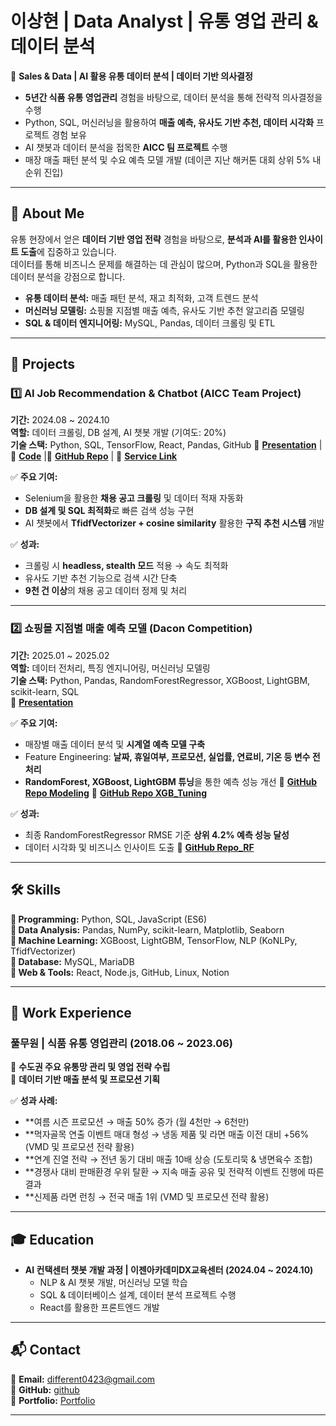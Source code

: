 # 이상현 | Data Analyst | 유통 영업 관리 & 데이터 분석  

📌 **Sales & Data | AI 활용 유통 데이터 분석 | 데이터 기반 의사결정**  
- **5년간 식품 유통 영업관리** 경험을 바탕으로, 데이터 분석을 통해 전략적 의사결정을 수행  
- Python, SQL, 머신러닝을 활용하여 **매출 예측, 유사도 기반 추천, 데이터 시각화** 프로젝트 경험 보유  
- AI 챗봇과 데이터 분석을 접목한 **AICC 팀 프로젝트** 수행  
- 매장 매출 패턴 분석 및 수요 예측 모델 개발 (데이콘 지난 해커톤 대회 상위 5% 내 순위 진입)  

---

## 📌 About Me  
유통 현장에서 얻은 **데이터 기반 영업 전략** 경험을 바탕으로, **분석과 AI를 활용한 인사이트 도출**에 집중하고 있습니다.  
데이터를 통해 비즈니스 문제를 해결하는 데 관심이 많으며, Python과 SQL을 활용한 데이터 분석을 강점으로 합니다.  

- **유통 데이터 분석:** 매출 패턴 분석, 재고 최적화, 고객 트렌드 분석  
- **머신러닝 모델링:** 쇼핑몰 지점별 매출 예측, 유사도 기반 추천 알고리즘 모델링 
- **SQL & 데이터 엔지니어링:** MySQL, Pandas, 데이터 크롤링 및 ETL  

---

## 🚀 Projects  
### 1️⃣ AI Job Recommendation & Chatbot (AICC Team Project)  
**기간:** 2024.08 ~ 2024.10  
**역할:** 데이터 크롤링, DB 설계, AI 챗봇 개발 (기여도: 20%)  
**기술 스택:** Python, SQL, TensorFlow, React, Pandas, GitHub
🔗 **[Presentation](https://github.com/pythonize/aiDev/blob/main/%EC%B5%9C%EC%A2%85%ED%94%84%EB%A1%9C%EC%A0%9D%ED%8A%B8%20_%20AI%EC%B6%94%EC%B2%9C%20%EA%B8%B0%EB%8A%A5(%EC%9D%B4%EC%83%81%ED%98%84).pdf)**
|🔗 **[Code](https://github.com/pythonize/aiDev/blob/main/241001%20Job%20searching%20code%20work/Wanted%20Data%20Preprocessing%20_%20All%20Data.ipynb)**
|🔗 **[GitHub Repo](https://github.com/AICC-PFLOW)** | 🔗 **[Service Link](https://pflow.ddns.net/)**

✅ **주요 기여:**  
- Selenium을 활용한 **채용 공고 크롤링** 및 데이터 적재 자동화  
- **DB 설계 및 SQL 최적화**로 빠른 검색 성능 구현  
- AI 챗봇에서 **TfidfVectorizer + cosine similarity** 활용한 **구직 추천 시스템** 개발  

✅ **성과:**  
- 크롤링 시 **headless, stealth 모드** 적용 → 속도 최적화  
- 유사도 기반 추천 기능으로 검색 시간 단축  
- **9천 건 이상**의 채용 공고 데이터 정제 및 처리  

---

### 2️⃣ 쇼핑몰 지점별 매출 예측 모델 (Dacon Competition)  
**기간:** 2025.01 ~ 2025.02  
**역할:** 데이터 전처리, 특징 엔지니어링, 머신러닝 모델링  
**기술 스택:** Python, Pandas, RandomForestRegressor, XGBoost, LightGBM, scikit-learn, SQL  
🔗 **[Presentation](https://github.com/pythonize/data_study/blob/e1e7169a4a5a21caa81f4eda10783dcca81b3a43/Project%20_%20%EC%87%BC%ED%95%91%EB%AA%B0%20%EB%A7%A4%EC%B6%9C%EC%95%A1%20%EC%98%88%EC%B8%A1%20%EB%AA%A8%EB%8D%B8.pdf)**

✅ **주요 기여:**  
- 매장별 매출 데이터 분석 및 **시계열 예측 모델 구축**  
- Feature Engineering: **날짜, 휴일여부, 프로모션, 실업률, 연료비, 기온 등 변수 전처리**  
- **RandomForest, XGBoost, LightGBM 튜닝**을 통한 예측 성능 개선
🔗 **[GitHub Repo Modeling](https://github.com/pythonize/data_study/blob/5c6e354bf1d6521ee49b78c7cd1fdaef8a15e52d/250217_shopping_mall_sales_predict_XGB.ipynb)**
🔗 **[GitHub Repo XGB_Tuning](https://github.com/pythonize/data_study/blob/5c6e354bf1d6521ee49b78c7cd1fdaef8a15e52d/250218_shopping_mall_sales_predict_XGB_Tuning.ipynb)** 

✅ **성과:**  
- 최종 RandomForestRegressor RMSE 기준 **상위 4.2% 예측 성능 달성**
- 데이터 시각화 및 비즈니스 인사이트 도출
🔗 **[GitHub Repo_RF](https://github.com/pythonize/data_study/blob/5c6e354bf1d6521ee49b78c7cd1fdaef8a15e52d/250214_shopping_mall_sales_predict_RF.ipynb)**

---

## 🛠 Skills  
**📌 Programming:** Python, SQL, JavaScript (ES6)  
**📌 Data Analysis:** Pandas, NumPy, scikit-learn, Matplotlib, Seaborn  
**📌 Machine Learning:** XGBoost, LightGBM, TensorFlow, NLP (KoNLPy, TfidfVectorizer)  
**📌 Database:** MySQL, MariaDB  
**📌 Web & Tools:** React, Node.js, GitHub, Linux, Notion  

---

## 💼 Work Experience  
### 풀무원 | 식품 유통 영업관리 (2018.06 ~ 2023.06)  
📌 **수도권 주요 유통망 관리 및 영업 전략 수립**  
📌 **데이터 기반 매출 분석 및 프로모션 기획**  

✅ **성과 사례:**  
- **여름 시즌 프로모션 → 매출 50% 증가 (월 4천만 → 6천만)  
- **먹자골목 연출 이벤트 매대 형성 → 냉동 제품 및 라면 매출 이전 대비 +56% (VMD 및 프로모션 전략 활용)  
- **연계 진열 전략 → 전년 동기 대비 매출 10배 상승 (도토리묵 & 냉면육수 조합)  
- **경쟁사 대비 판매환경 우위 탈환 → 지속 매출 공유 및 전략적 이벤트 진행에 따른 결과
- **신제품 라면 런칭 → 전국 매출 1위 (VMD 및 프로모션 전략 활용)    

---

## 🎓 Education  
- **AI 컨택센터 챗봇 개발 과정 | 이젠아카데미DX교육센터 (2024.04 ~ 2024.10)**  
  - NLP & AI 챗봇 개발, 머신러닝 모델 학습  
  - SQL & 데이터베이스 설계, 데이터 분석 프로젝트 수행  
  - React를 활용한 프론트엔드 개발  

---

## 📬 Contact  
📧 **Email:** different0423@gmail.com  
📌 **GitHub:** [github](https://github.com/pythonize)  
📌 **Portfolio:** [Portfolio](https://github.com/pythonize/pythonize/blob/main/%ED%8F%AC%ED%8A%B8%ED%8F%B4%EB%A6%AC%EC%98%A4_%EC%9D%B4%EC%83%81%ED%98%84(%EB%8D%B0%EC%9D%B4%ED%84%B0%20%EB%B6%84%EC%84%9D%EA%B0%80).pdf)

---
